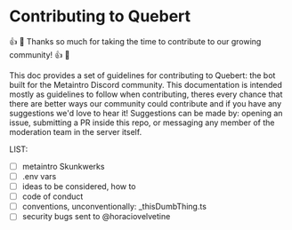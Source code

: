 # Contributing to Quebert

👍 🎉 Thanks so much for taking the time to contribute to our growing community! 👍 🎉

This doc provides a set of guidelines for contributing to Quebert: the bot built for the Metaintro Discord community. This documentation is intended mostly as guidelines to follow when contributing, theres every chance that there are better ways our community could contribute and if you have any suggestions we'd love to hear it! Suggestions can be made by: opening an issue, submitting a PR inside this repo, or messaging any member of the moderation team in the server itself.

LIST:

- [ ] metaintro Skunkwerks
- [ ] .env vars
- [ ] ideas to be considered, how to
- [ ] code of conduct
- [ ] conventions, unconventionally: \_thisDumbThing.ts
- [ ] security bugs sent to @horaciovelvetine
